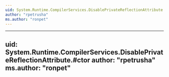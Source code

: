 ```yaml
---
uid: System.Runtime.CompilerServices.DisablePrivateReflectionAttribute
author: "rpetrusha"
ms.author: "ronpet"
---
```


---
uid: System.Runtime.CompilerServices.DisablePrivateReflectionAttribute.#ctor
author: "rpetrusha"
ms.author: "ronpet"
---
